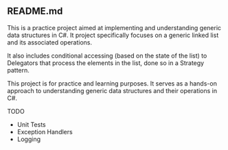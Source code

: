 ## README.md

This is a practice project aimed at implementing and understanding generic data structures in C#. It project specifically focuses on a generic linked list and its associated operations.

It also includes conditional accessing (based on the state of the list) to Delegators that process the elements in the list, done so in a Strategy pattern.

This project is for practice and learning purposes. It serves as a hands-on approach to understanding generic data structures and their operations in C#. 

TODO
- Unit Tests
- Exception Handlers
- Logging